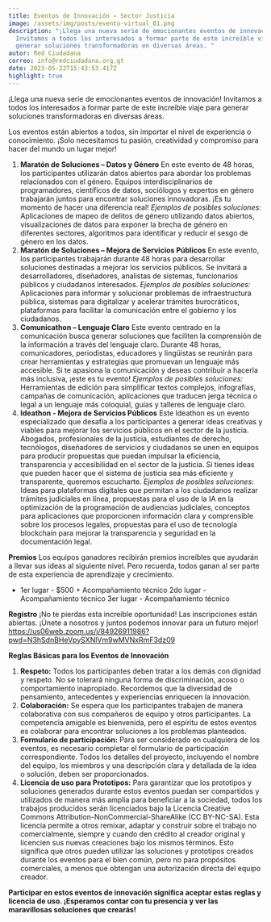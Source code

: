 ```yaml
---
title: Eventos de Innovación – Sector Justicia
image: /assets/img/posts/evento-virtual_01.png
description: "¡Llega una nueva serie de emocionantes eventos de innovación!
  Invitamos a todos los interesados a formar parte de este increíble viaje para
  generar soluciones transformadoras en diversas áreas. "
autor: Red Ciudadana
correo: info@redciudadana.org.gt
date: 2023-05-22T15:43:53.417Z
highlight: true
---
```

¡Llega una nueva serie de emocionantes eventos de innovación! Invitamos a todos los interesados a formar parte de este increíble viaje para generar soluciones transformadoras en diversas áreas. 


Los eventos están abiertos a todos, sin importar el nivel de experiencia o conocimiento. ¡Solo necesitamos tu pasión, creatividad y compromiso para hacer del mundo un lugar mejor!

1. **Maratón de Soluciones – Datos y Género**
   En este evento de 48 horas, los participantes utilizarán datos abiertos para abordar los problemas relacionados con el género. Equipos interdisciplinarios de programadores, científicos de datos, sociólogos y expertos en género trabajarán juntos para encontrar soluciones innovadoras. ¡Es tu momento de hacer una diferencia real!
   *Ejemplos de posibles soluciones:* 
   Aplicaciones de mapeo de delitos de género utilizando datos abiertos, visualizaciones de datos para exponer la brecha de género en diferentes sectores, algoritmos para identificar y reducir el sesgo de género en los datos.
2. **Maratón de Soluciones – Mejora de Servicios Públicos**
   En este evento, los participantes trabajarán durante 48 horas para desarrollar soluciones destinadas a mejorar los servicios públicos. Se invitará a desarrolladores, diseñadores, analistas de sistemas, funcionarios públicos y ciudadanos interesados.
   *Ejemplos de posibles soluciones:* 
   Aplicaciones para informar y solucionar problemas de infraestructura pública, sistemas para digitalizar y acelerar trámites burocráticos, plataformas para facilitar la comunicación entre el gobierno y los ciudadanos.
3. **Comunicathon – Lenguaje Claro**
   Este evento centrado en la comunicación busca generar soluciones que faciliten la comprensión de la información a través del lenguaje claro. Durante 48 horas, comunicadores, periodistas, educadores y lingüistas se reunirán para crear herramientas y estrategias que promuevan un lenguaje más accesible. Si te apasiona la comunicación y deseas contribuir a hacerla más inclusiva, ¡este es tu evento!
   *Ejemplos de posibles soluciones:* Herramientas de edición para simplificar textos complejos, infografías, campañas de comunicación, aplicaciones que traducen jerga técnica o legal a un lenguaje más coloquial, guías y talleres de lenguaje claro.
4. **Ideathon - Mejora de Servicios Públicos**
   Este Ideathon es un evento especializado que desafía a los participantes a generar ideas creativas y viables para mejorar los servicios públicos en el sector de la justicia. Abogados, profesionales de la justicia, estudiantes de derecho, tecnólogos, diseñadores de servicios y ciudadanos se unen en equipos para producir propuestas que puedan impulsar la eficiencia, transparencia y accesibilidad en el sector de la justicia.  Si tienes ideas que pueden hacer que el sistema de justicia sea más eficiente y transparente, queremos escucharte.
   *Ejemplos de posibles soluciones:* 
   Ideas para plataformas digitales que permitan a los ciudadanos realizar trámites judiciales en línea, propuestas para el uso de la IA en la optimización de la programación de audiencias judiciales, conceptos para aplicaciones que proporcionen información clara y comprensible sobre los procesos legales, propuestas para el uso de tecnología blockchain para mejorar la transparencia y seguridad en la documentación legal.



**Premios**
Los equipos ganadores recibirán premios increíbles que ayudarán a llevar sus ideas al siguiente nivel. Pero recuerda, todos ganan al ser parte de esta experiencia de aprendizaje y crecimiento.

* 1er lugar - $500 + Acompañamiento técnico
  2do lugar - Acompañamiento técnico
  3er lugar - Acompañamiento técnico

**Registro**
¡No te pierdas esta increíble oportunidad! Las inscripciones están abiertas. ¡Únete a nosotros y juntos podemos innovar para un futuro mejor!
<https://us06web.zoom.us/j/84926911986?pwd=N3hSdnBHeVpySXNlVm9wMVNxRmF3dz09>

**[](https://us06web.zoom.us/j/84926911986?pwd=N3hSdnBHeVpySXNlVm9wMVNxRmF3dz09)Reglas Básicas para los Eventos de Innovación**

1. **Respeto:** Todos los participantes deben tratar a los demás con dignidad y respeto. No se tolerará ninguna forma de discriminación, acoso o comportamiento inapropiado. Recordemos que la diversidad de pensamiento, antecedentes y experiencias enriquecen la innovación.
2. **Colaboración:** Se espera que los participantes trabajen de manera colaborativa con sus compañeros de equipo y otros participantes. La competencia amigable es bienvenida, pero el espíritu de estos eventos es colaborar para encontrar soluciones a los problemas planteados.
3. **Formulario de participación:** Para ser considerado en cualquiera de los eventos, es necesario completar el formulario de participación correspondiente. Todos los detalles del proyecto, incluyendo el nombre del equipo, los miembros y una descripción clara y detallada de la idea o solución, deben ser proporcionados.
4. **Licencia de uso para Prototipos:** Para garantizar que los prototipos y soluciones generados durante estos eventos puedan ser compartidos y utilizados de manera más amplia para beneficiar a la sociedad, todos los trabajos producidos serán licenciados bajo la Licencia Creative Commons Attribution-NonCommercial-ShareAlike (CC BY-NC-SA). Esta licencia permite a otros remixar, adaptar y construir sobre el trabajo no comercialmente, siempre y cuando den crédito al creador original y licencien sus nuevas creaciones bajo los mismos términos. Esto significa que otros pueden utilizar las soluciones y prototipos creados durante los eventos para el bien común, pero no para propósitos comerciales, a menos que obtengan una autorización directa del equipo creador.

**Participar en estos eventos de innovación significa aceptar estas reglas y licencia de uso. ¡Esperamos contar con tu presencia y ver las maravillosas soluciones que crearás!**